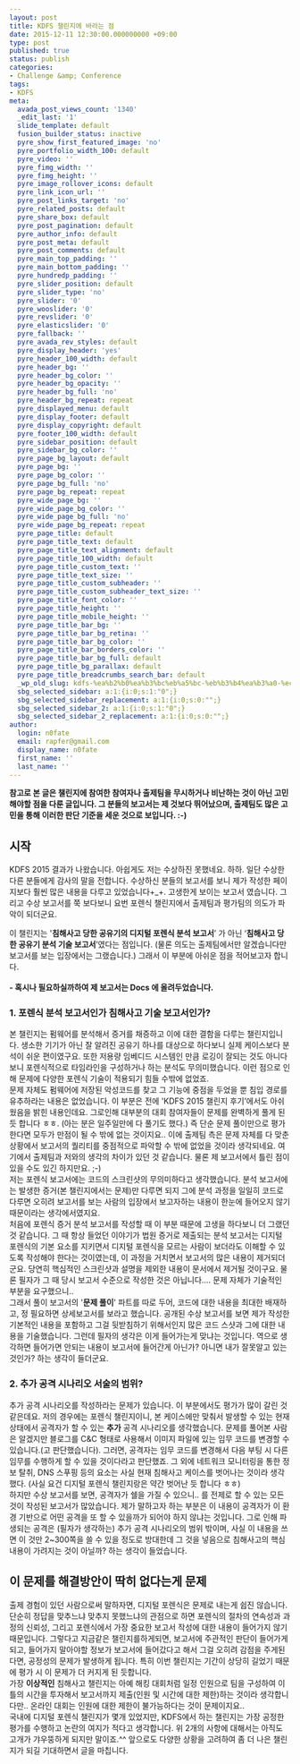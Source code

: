 ```yaml
---
layout: post
title: KDFS 챌린지에 바라는 점
date: 2015-12-11 12:30:00.000000000 +09:00
type: post
published: true
status: publish
categories:
- Challenge &amp; Conference
tags:
- KDFS
meta:
  avada_post_views_count: '1340'
  _edit_last: '1'
  slide_template: default
  fusion_builder_status: inactive
  pyre_show_first_featured_image: 'no'
  pyre_portfolio_width_100: default
  pyre_video: ''
  pyre_fimg_width: ''
  pyre_fimg_height: ''
  pyre_image_rollover_icons: default
  pyre_link_icon_url: ''
  pyre_post_links_target: 'no'
  pyre_related_posts: default
  pyre_share_box: default
  pyre_post_pagination: default
  pyre_author_info: default
  pyre_post_meta: default
  pyre_post_comments: default
  pyre_main_top_padding: ''
  pyre_main_bottom_padding: ''
  pyre_hundredp_padding: ''
  pyre_slider_position: default
  pyre_slider_type: 'no'
  pyre_slider: '0'
  pyre_wooslider: '0'
  pyre_revslider: '0'
  pyre_elasticslider: '0'
  pyre_fallback: ''
  pyre_avada_rev_styles: default
  pyre_display_header: 'yes'
  pyre_header_100_width: default
  pyre_header_bg: ''
  pyre_header_bg_color: ''
  pyre_header_bg_opacity: ''
  pyre_header_bg_full: 'no'
  pyre_header_bg_repeat: repeat
  pyre_displayed_menu: default
  pyre_display_footer: default
  pyre_display_copyright: default
  pyre_footer_100_width: default
  pyre_sidebar_position: default
  pyre_sidebar_bg_color: ''
  pyre_page_bg_layout: default
  pyre_page_bg: ''
  pyre_page_bg_color: ''
  pyre_page_bg_full: 'no'
  pyre_page_bg_repeat: repeat
  pyre_wide_page_bg: ''
  pyre_wide_page_bg_color: ''
  pyre_wide_page_bg_full: 'no'
  pyre_wide_page_bg_repeat: repeat
  pyre_page_title: default
  pyre_page_title_text: default
  pyre_page_title_text_alignment: default
  pyre_page_title_100_width: default
  pyre_page_title_custom_text: ''
  pyre_page_title_text_size: ''
  pyre_page_title_custom_subheader: ''
  pyre_page_title_custom_subheader_text_size: ''
  pyre_page_title_font_color: ''
  pyre_page_title_height: ''
  pyre_page_title_mobile_height: ''
  pyre_page_title_bar_bg: ''
  pyre_page_title_bar_bg_retina: ''
  pyre_page_title_bar_bg_color: ''
  pyre_page_title_bar_borders_color: ''
  pyre_page_title_bar_bg_full: default
  pyre_page_title_bg_parallax: default
  pyre_page_title_breadcrumbs_search_bar: default
  _wp_old_slug: kdfs-%ea%b2%b0%ea%b3%bc%eb%a5%bc-%eb%b3%b4%ea%b3%a0-%ec%95%84%ec%89%ac%ec%9a%b4-%ec%a0%90-%eb%b3%b4%ea%b3%a0%ec%84%9c
  sbg_selected_sidebar: a:1:{i:0;s:1:"0";}
  sbg_selected_sidebar_replacement: a:1:{i:0;s:0:"";}
  sbg_selected_sidebar_2: a:1:{i:0;s:1:"0";}
  sbg_selected_sidebar_2_replacement: a:1:{i:0;s:0:"";}
author:
  login: n0fate
  email: rapfer@gmail.com
  display_name: n0fate
  first_name: ''
  last_name: ''
---
```

<p><strong>참고로 본 글은 챌린지에 참여한 참여자나 출제팀을 무시하거나 비난하는 것이 아닌 고민해야할 점을 다룬 글입니다. 그 분들의 보고서는 제 것보다 뛰어났으며, 출제팀도 많은 고민을 통해 이러한 판단 기준을 세운 것으로 보입니다. :-)</strong></p>
<h2>시작</h2>
<p>KDFS 2015 결과가 나왔습니다. 아쉽게도 저는 수상하진 못했네요. 하하. 일단 수상한 다른 분들에게 감사의 말을 전합니다. 수상하신 분들의 보고서를 보니 제가 작성한 페이지보다 훨씬 많은 내용을 다루고 있었습니다+_+. 고생한게 보이는 보고서 였습니다. 그리고 수상 보고서를 쭉 보다보니 요번 포렌식 챌린지에서 출제팀과 평가팀의 의도가 파악이 되더군요.</p>
<p>이 챌린지는 '<strong>침해사고 당한 공유기의 디지털 포렌식 분석 보고서</strong>’ 가 아닌 ‘<strong>침해사고 당한 공유기 분석 기술 보고서</strong>’였다는 점입니다. (물론 의도는 출제팀에서만 알겠습니다만 보고서를 보는 입장에서는 그랬습니다.) 그래서 이 부분에 아쉬운 점을 적어보고자 합니다.<br />
<strong><br />
- 혹시나 필요하실까하여 </strong><strong>제 보고서는 Docs 에 올려두었습니다.</strong></p>
<h3>1. 포렌식 분석 보고서인가 침해사고 기술 보고서인가?</h3>
<p>본 챌린지는 펌웨어를 분석해서 증거를 채증하고 이에 대한 결함을 다루는 챌린지입니다. 생소한 기기가 아닌 잘 알려진 공유기 하나를 대상으로 하다보니 실제 케이스보다 분석이 쉬운 편이였구요. 또한 저용량 임베디드 시스템인 만큼 로깅이 잘되는 것도 아니다보니 포렌식적으로 타임라인을 구성하거나 하는 분석도 무의미했습니다. 이런 점으로 인해 문제에 다양한 포렌식 기술이 적용되기 힘들 수밖에 없었죠.<br />
문제 자체도 펌웨어에 저장된 악성코드를 찾고 그 기능에 중점을 두었을 뿐 침입 경로를 유추하라는 내용은 없었습니다. 이 부분은 전에 'KDFS 2015 챌린지 후기’에서도 아쉬웠음을 밝힌 내용인데요. 그로인해 대부분의 대회 참여자들이 문제를 완벽하게 풀게 된 듯 합니다 ㅎㅎ. (아는 분은 일주일만에 다 풀기도 했다.) 즉 단순 문제 풀이만으로 평가한다면 모두가 만점이 될 수 밖에 없는 것이지요.. 이에 출제팀 측은 문제 자체를 다 맞춘 상황에서 보고서의 퀄리티를 중점적으로 파악할 수 밖에 없었을 것이라 생각되네요. 여기에서 출제팀과 저와의 생각의 차이가 있던 것 같습니다. 물론 제 보고서에서 틀린 점이 있을 수도 있긴 하지만요. ;-)<br />
저는 포렌식 보고서에는 코드의 스크린샷의 무의미하다고 생각했습니다. 분석 보고서에는 발생한 증거(본 챌린지에서는 문제)만 다루면 되지 그에 분석 과정을 일일히 코드로 다루면 오히려 보고서를 보는 사람의 입장에서 보고자하는 내용이 한눈에 들어오지 않기 때문이라는 생각에서였지요.<br />
처음에 포렌식 증거 분석 보고서를 작성할 때 이 부분 때문에 고생을 하다보니 더 그랬던 것 같습니다. 그 때 항상 들었던 이야기가 법원 증거로 제출되는 분석 보고서는 디지털 포렌식의 기본 요소를 지키면서 디지털 포렌식을 모르는 사람이 보더라도 이해할 수 있도록 작성해야 한다는 것이였는데, 이 과정을 거치면서 보고서의 많은 내용이 제거되더군요. 당연히 핵심적인 스크린샷과 설명을 제외한 내용이 문서에서 제거될 것이구요. 물론 필자가 그 때 당시 보고서 수준으로 작성한 것은 아닙니다.... 문제 자체가 기술적인 부분을 요구했으니..<br />
그래서 풀이 보고서의 '<strong>문제 풀이</strong>' 파트를 따로 두어, 코드에 대한 내용을 최대한 배재하고, 정 필요하면 상세보고서를 보라고 했습니다. 공개된 수상 보고서를 보면 제가 작성한 기본적인 내용을 포함하고 그걸 뒷받침하기 위해서인지 많은 코드 스샷과 그에 대한 내용을 기술했습니다. 그런데 필자의 생각은 이게 들어가는게 맞냐는 것입니다. 역으로 생각하면 들어가면 안되는 내용이 보고서에 들어간게 아닌가? 아니면 내가 잘못알고 있는 것인가? 하는 생각이 들더군요.</p>
<h3>2. 추가 공격 시나리오 서술의 범위?</h3>
<p>추가 공격 시나리오를 작성하라는 문제가 있습니다. 이 부분에서도 평가가 많이 갈린 것 같은데요. 저의 경우에는 포렌식 챌린지이니, 본 케이스에만 맞춰서 발생할 수 있는 현재 상태에서 공격자가 할 수 있는 <strong>추가</strong> 공격 시나리오를 생각했습니다. 문제를 풀어본 사람은 알겠지만 블로그를 C&amp;C 형태로 사용해서 이미지 파일에 있는 임무 코드를 변경할 수 있습니다.(고 판단했습니다). 그러면, 공격자는 임무 코드를 변경해서 다음 부팅 시 다른 임무를 수행하게 할 수 있을 것이다라고 판단했죠. 그 외에 네트워크 모니터링을 통한 정보 탈취, DNS 스푸핑 등의 요소는 사실 현재 침해사고 케이스를 벗어나는 것이라 생각했다. (사실 요건 디지털 포렌식 챌린지랑은 약간 벗어난 듯 합니다 ㅎㅎ)<br />
하지만 수상 보고서를 보면, 공격자가 쉘을 가질 수 있으니.. 를 전제로 할 수 있는 모든 것이 작성된 보고서가 많았습니다. 제가 말하고자 하는 부분은 이 내용이 공격자가 이 환경 기반으로 어떤 공격을 또 할 수 있을까가 되어야 하지 않냐는 것입니다. 그로 인해 파생되는 공격은 (필자가 생각하는) 추가 공격 시나리오의 범위 밖이며, 사실 이 내용을 쓰면 이 것만 2~300쪽을 쓸 수 있을 정도로 방대한데 그 것을 넣음으로 침해사고의 핵심 내용이 가려지는 것이 아닐까? 하는 생각이 들었습니다.</p>
<h2>이 문제를 해결방안이 딱히 없다는게 문제</h2>
<p>출제 경험이 있던 사람으로써 말하자면, 디지털 포렌식은 문제로 내는게 쉽진 않습니다. 단순히 정답을 맞추느냐 맞추지 못했느냐의 관점으로 하면 포렌식의 절차의 연속성과 과정의 신뢰성, 그리고 포렌식에서 가장 중요한 보고서 작성에 대한 내용이 들어가지 않기 때문입니다. 그렇다고 지금같은 챌린지를하게되면, 보고서에 주관적인 판단이 들어가게 되고, 들어가지 말아야할 정보가 보고서에 들어갔다고 해서 그걸 오히려 감점을 주게된다면, 공정성의 문제가 발생하게 됩니다. 특히 이번 챌린지는 기간이 상당히 길었기 때문에 평가 시 이 문제가 더 커지게 된 듯합니다.<br />
가장 <strong>이상적인</strong> 침해사고 챌린지는 아예 해킹 대회처럼 일정 인원으로 팀을 구성하여 이틀의 시간을 투자해서 보고서까지 제출(인원 및 시간에 대한 제한)하는 것이라 생각합니다만.. 온라인 대회는 인원에 대한 제한이 불가능하다는 것이 문제이지요..<br />
국내에 디지털 포렌식 챌린지가 몇개 있었지만, KDFS에서 하는 챌린지는 가장 공정한 평가를 수행하고 논란의 여지가 적다고 생각합니다. 위 2개의 사항에 대해서는 아직도 고개가 갸우뚱하게 되지만 말이죠.^^ 앞으로도 다양한 상황을 고려하여 좀 더 나은 챌린지가 되길 기대하면서 글을 마칩니다.</p>
